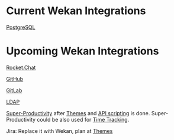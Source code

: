 # Current Wekan Integrations

[PostgreSQL](https://github.com/wekan/wekan-postgresql)

# Upcoming Wekan Integrations

[Rocket.Chat](https://github.com/wekan/wekan/issues/803)

[GitHub](https://github.com/wekan/wekan/issues/253)

[GitLab](https://github.com/wekan/wekan/issues/109)

[LDAP](https://github.com/wekan/wekan/issues/119)

[Super-Productivity](https://github.com/johannesjo/super-productivity/issues/7) after [Themes](https://github.com/wekan/wekan/issues/781) and [API scripting](https://github.com/wekan/wekan/issues/794) is done. Super-Productivity could be also used for [Time Tracking](https://github.com/wekan/wekan/issues/812).

Jira: Replace it with Wekan, plan at [Themes](https://github.com/wekan/wekan/issues/781)